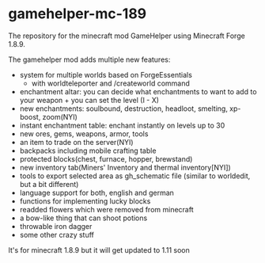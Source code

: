 # gamehelper-mc-189
The repository for the minecraft mod GameHelper using Minecraft Forge 1.8.9.

The gamehelper mod adds multiple new features:

- system for multiple worlds based on ForgeEssentials
  + with worldteleporter and /createworld command
- enchantment altar: you can decide what enchantments to want to add to your weapon + you can set the level (I - X)
- new enchantments: soulbound, destruction, headloot, smelting, xp-boost, zoom(NYI)
- instant enchantment table: enchant instantly on levels up to 30
- new ores, gems, weapons, armor, tools
- an item to trade on the server(NYI)
- backpacks including mobile crafting table
- protected blocks(chest, furnace, hopper, brewstand)
- new inventory tab(Miners' Inventory and thermal inventory[NYI])
- tools to export selected area as gh_schematic file (similar to worldedit, but a bit different)
- language support for both, english and german
- functions for implementing lucky blocks
- readded flowers which were removed from minecraft
- a bow-like thing that can shoot potions
- throwable iron dagger
- some other crazy stuff

It's for minecraft 1.8.9 but it will get updated to 1.11 soon
